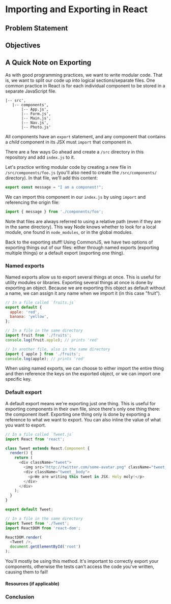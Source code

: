 # Importing and Exporting in React

## Problem Statement

## Objectives


## A Quick Note on Exporting

As with good programming practices, we want to write modular code. That is, we
want to split our code up into logical sections/separate files. One common
practice in React is for each individual component to be stored in a separate
JavaScript file.

```dir
|-- src',
   |-- components',
       |-- App.js',
       |-- Form.js',
       |-- Main.js',
       |-- Nav.js',
       |-- Photo.js'
```

All components have an `export` statement, and any component that contains a
_child_ component in its JSX must `import` that component in.

There are a few ways
Go ahead and create a `/src` directory in this repository and add `index.js` to it.

Let's practice writing modular code by creating a new file in
`/src/components/foo.js` (you'll also need to create the `/src/components/`
directory). In that file, we'll add this content:

```js
export const message = "I am a component!";
```

We can import this component in our `index.js` by using `import` and referencing the origin file:

```js
import { message } from './components/foo';
```

Note that files are always referred to using a relative path (even if they are
in the same directory). This way Node knows whether to look for a local module,
one found in `node_modules`, or in the global modules.

Back to the exporting stuff! Using CommonJS, we have two options of exporting
things out of our files: either through named exports (exporting multiple
things) or a default export (exporting one thing).

### Named exports

Named exports allow us to export several things at once. This is useful for
utility modules or libraries. Exporting several things at once is done by
exporting an object. Because we are exporting this object as default without a
name, we can assign it any name when we import it (in this case "fruit").

```js
// In a file called `fruits.js`
export default {
  apple: 'red',
  banana: 'yellow',
};

// In a file in the same directory
import fruit from './fruits';
console.log(fruit.apple); // prints 'red'

// In another file, also in the same directory
import { apple } from './fruits';
console.log(apple); // prints 'red'
```

When using named exports, we can choose to either import the entire thing and
then reference the keys on the exported object, or we can import one specific
key.

### Default export

A default export means we're exporting just one thing. This is useful for
exporting components in their own file, since there's only one thing there: the
component itself. Exporting one thing only is done by exporting a reference to
what we want to export. You can also inline the value of what you want to
export.

```js
// In a file called `Tweet.js`
import React from 'react';

class Tweet extends React.Component {
  render() {
    return (
      <div className="tweet">
        <img src="http://twitter.com/some-avatar.png" className="tweet__avatar" />
        <div className="tweet__body">
          <p>We are writing this tweet in JSX. Holy moly!</p>  
        </div>
      </div>
    );
  }
}

export default Tweet;

// In a file in the same directory
import Tweet from './Tweet';
import ReactDOM from 'react-dom';

ReactDOM.render(
  <Tweet />,
  document.getElementById('root')
);
```

You'll mostly be using this method. It's important to correctly export your
components, otherwise the tests can't access the code you've written, causing
them to fail!


#### Resources (if applicable)

### Conclusion
